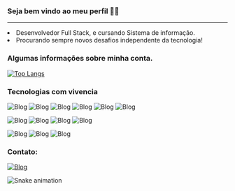### Seja bem vindo ao meu perfil 👋😀
<hr>

<li>
  Desenvolvedor Full Stack, e cursando Sistema de informação.
</li>
<li>
  Procurando sempre novos desafios independente da tecnologia!
</li>

### Algumas informações sobre minha conta.

[![Top Langs](https://github-readme-stats.vercel.app/api/top-langs/?username=matheushenriquemoreno&layout=compact)](https://github.com/matheushenriquemoreno/github-readme-stats)


### Tecnologias com vivencia

![Blog](https://img.shields.io/badge/C%23-239120?style=for-the-badge&logo=c-sharp&logoColor=white)
![Blog](https://img.shields.io/badge/.NET-5C2D91?style=for-the-badge&logo=.net&logoColor=white)
![Blog](https://img.shields.io/badge/JavaScript-F7DF1E?style=for-the-badge&logo=javascript&logoColor=black)
![Blog](https://img.shields.io/badge/Node.js-43853D?style=for-the-badge&logo=node.js&logoColor=white)
![Blog](https://img.shields.io/badge/Java-ED8B00?style=for-the-badge&logo=java&logoColor=white)
![Blog](https://img.shields.io/badge/TypeScript-007ACC?style=for-the-badge&logo=typescript&logoColor=white)

![Blog](https://img.shields.io/badge/HTML5-E34F26?style=for-the-badge&logo=html5&logoColor=white)
![Blog](https://img.shields.io/badge/React-20232A?style=for-the-badge&logo=react&logoColor=61DAFB)
![Blog](https://img.shields.io/badge/Bootstrap-563D7C?style=for-the-badge&logo=bootstrap&logoColor=white)
![Blog](https://img.shields.io/badge/jQuery-0769AD?style=for-the-badge&logo=jquery&logoColor=white)

![Blog](https://img.shields.io/badge/Microsoft_SQL_Server-CC2927?style=for-the-badge&logo=microsoft-sql-server&logoColor=white)
![Blog](https://img.shields.io/badge/MySQL-005C84?style=for-the-badge&logo=mysql&logoColor=white)
![Blog](https://img.shields.io/badge/MongoDB-4EA94B?style=for-the-badge&logo=mongodb&logoColor=white)

### Contato:

[![Blog](https://img.shields.io/badge/LinkedIn-0077B5?style=for-the-badge&logo=linkedin&logoColor=white)](https://www.linkedin.com/in/matheus-henrique-soares-moreno-2bb974205/)

![Snake animation](https://github.com/matheushenriquemoreno/matheushenriquemoreno/blob/output/github-contribution-grid-snake.svg)
 
